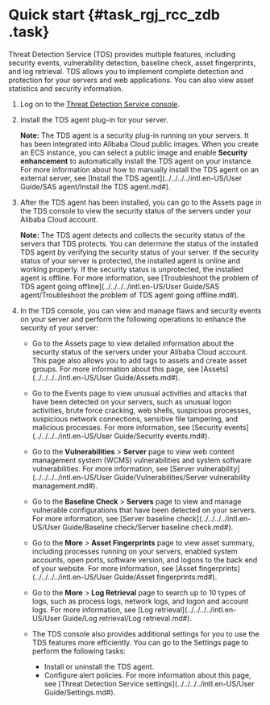 # Quick start {#task_rgj_rcc_zdb .task}

Threat Detection Service \(TDS\) provides multiple features, including security events, vulnerability detection, baseline check, asset fingerprints, and log retrieval. TDS allows you to implement complete detection and protection for your servers and web applications. You can also view asset statistics and security information.

1.  Log on to the [Threat Detection Service console](https://yundun.console.aliyun.com/?p=sas). 
2.  Install the TDS agent plug-in for your server. 

    **Note:** The TDS agent is a security plug-in running on your servers. It has been integrated into Alibaba Cloud public images. When you create an ECS instance, you can select a public image and enable **Security enhancement** to automatically install the TDS agent on your instance. For more information about how to manually install the TDS agent on an external server, see [Install the TDS agent](../../../../intl.en-US/User Guide/SAS agent/Install the TDS agent.md#).

3.  After the TDS agent has been installed, you can go to the Assets page in the TDS console to view the security status of the servers under your Alibaba Cloud account. 

    **Note:** The TDS agent detects and collects the security status of the servers that TDS protects. You can determine the status of the installed TDS agent by verifying the security status of your server. If the security status of your server is protected, the installed agent is online and working properly. If the security status is unprotected, the installed agent is offline. For more information, see [Troubleshoot the problem of TDS agent going offline](../../../../intl.en-US/User Guide/SAS agent/Troubleshoot the problem of TDS agent going offline.md#).

4.  In the TDS console, you can view and manage flaws and security events on your server and perform the following operations to enhance the security of your server: 
    -   Go to the Assets page to view detailed information about the security status of the servers under your Alibaba Cloud account. This page also allows you to add tags to assets and create asset groups. For more information about this page, see [Assets](../../../../intl.en-US/User Guide/Assets.md#).
    -   Go to the Events page to view unusual activities and attacks that have been detected on your servers, such as unusual logon activities, brute force cracking, web shells, suspicious processes, suspicious network connections, sensitive file tampering, and malicious processes. For more information, see [Security events](../../../../intl.en-US/User Guide/Security events.md#).
    -   Go to the **Vulnerabilities** \> **Server** page to view web content management system \(WCMS\) vulnerabilities and system software vulnerabilities. For more information, see [Server vulnerability](../../../../intl.en-US/User Guide/Vulnerabilities/Server vulnerability management.md#).
    -   Go to the **Baseline Check** \> **Servers** page to view and manage vulnerable configurations that have been detected on your servers. For more information, see [Server baseline check](../../../../intl.en-US/User Guide/Baseline check/Server baseline check.md#).
    -   Go to the **More** \> **Asset Fingerprints** page to view asset summary, including processes running on your servers, enabled system accounts, open ports, software version, and logons to the back end of your website. For more information, see [Asset fingerprints](../../../../intl.en-US/User Guide/Asset fingerprints.md#).
    -   Go to the **More** \> **Log Retrieval** page to search up to 10 types of logs, such as process logs, network logs, and logon and account logs. For more information, see [Log retrieval](../../../../intl.en-US/User Guide/Log retrieval/Log retrieval.md#).
    -   The TDS console also provides additional settings for you to use the TDS features more efficiently. You can go to the Settings page to perform the following tasks:

        -   Install or uninstall the TDS agent.
        -   Configure alert policies.
        For more information about this page, see [Threat Detection Service settings](../../../../intl.en-US/User Guide/Settings.md#). 


